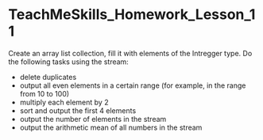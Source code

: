 # TeachMeSkills_Homework_Lesson_11
Create an array list collection, fill it with elements of the Intregger type.
Do the following tasks using the stream:
- delete duplicates
- output all even elements in a certain range (for example, in the range from 10 to 100)
- multiply each element by 2
- sort and output the first 4 elements
- output the number of elements in the stream
- output the arithmetic mean of all numbers in the stream
